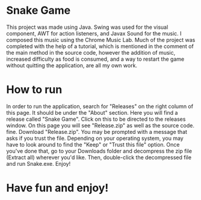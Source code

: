# Snake Game
This project was made using Java. Swing was used for the visual component, AWT for action listeners, and Javax Sound for the music. I composed this music using the Chrome Music Lab. Much of the project was completed with the help of a tutorial, which is mentioned in the comment of the main method in the source code, however the addition of music, increased difficulty as food is consumed, and a way to restart the game without quitting the application, are all my own work. 

# How to run
In order to run the application, search for "Releases" on the right column of this page. It should be under the "About" section. Here you will find a release called "Snake Game". Click on this to be directed to the releases window. On this page you will see "Release.zip" as well as the source code. fine. Download "Release.zip". You may be prompted with a message that asks if you trust the file. Depending on your operating system, you may have to look around to find the "Keep" or "Trust this file" option. Once you've done that, go to your Downloads folder and decompress the zip file (Extract all) wherever you'd like. Then, double-click the decompressed file and run Snake.exe. Enjoy!

# Have fun and enjoy!

